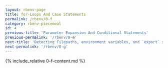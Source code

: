 ```yaml
---
layout: rbenv-page
title: for-Loops And Case Statements
permalink: /rbenv/0-f
category: rbenv-piecemeal
id: 4
previous-title: 'Parameter Expansion And Conditional Statements'
previous-permalink: '/rbenv/0-e'
next-title: 'Detecting Filepaths, environment variables, and `export` statements'
next-permalink: '/rbenv/0-g'
---
```


{% include_relative 0-f-content.md %}
